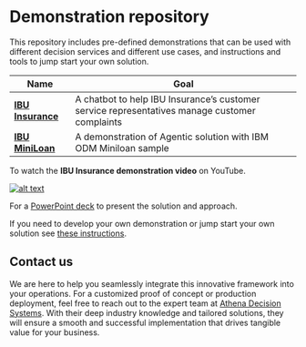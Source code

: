 # Demonstration repository

This repository includes pre-defined demonstrations that can be used with different decision services and different use cases, and instructions and tools to jump start your own solution.


| Name | Goal |
| --- | --- |
| **[IBU Insurance](./insurance.md)** | A chatbot to help IBU Insurance’s customer service representatives manage customer complaints |
| **[IBU MiniLoan](./miniloan.md)** | A demonstration of Agentic solution with IBM ODM Miniloan sample |


To watch the **IBU Insurance demonstration video**  on YouTube.

[![alt text](https://img.youtube.com/vi/fGEU_obHM5M/0.jpg)](https://www.youtube.com/watch?v=fGEU_obHM5M)

For a [PowerPoint deck](https://github.com/AthenaDecisionSystems/athena-owl-core/blob/main/docs/assets/athena-shorter%202024-05-14.pptx) to present the solution and approach.

If you need to develop your own demonstration or jump start your own solution see [these instructions](./build_sol.md).

## Contact us

We are here to help you seamlessly integrate this innovative framework into your operations. For a customized proof of concept or production deployment, feel free to reach out to the expert team at [Athena Decision Systems](https://athenadecisions.com/contact-us). With their deep industry knowledge and tailored solutions, they will ensure a smooth and successful implementation that drives tangible value for your business.
